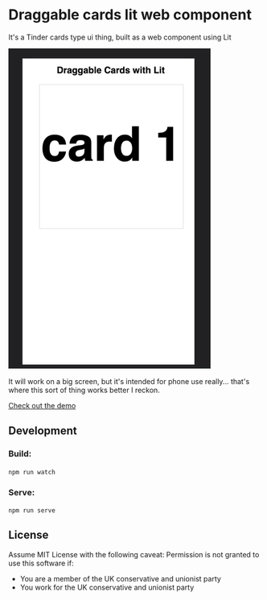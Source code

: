 # Draggable cards lit web component

It's a Tinder cards type ui thing, built as a web component using Lit

![Cards - Demo](https://github.com/PaulCampbell/touch-swipe-cards/blob/main/cards.gif)

It will work on a big screen, but it's intended for phone use really... that's where this sort of thing works better I reckon.

[Check out the demo](https://paulcampbell.github.io/touch-swipe-cards/)

## Development

### Build:

`npm run watch`

### Serve:

`npm run serve`

## License

Assume MIT License with the following caveat:
Permission is not granted to use this software if:

- You are a member of the UK conservative and unionist party
- You work for the UK conservative and unionist party
